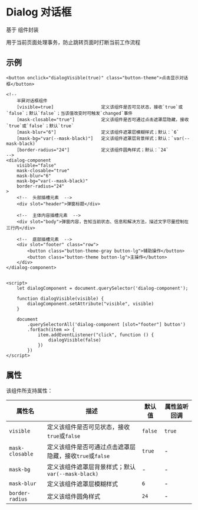 # Dialog 对话框
基于[<drawer-component/>](http://biuui.com/docs/feedback/drawer) 组件封装

用于当前页面处理事务，防止跳转页面时打断当前工作流程

## 示例
```
<button onclick="dialogVisible(true)" class="button-theme">点击显示对话框</button>

<!--
    半屏对话框组件
    [visible=true]                  定义该组件是否可见状态，接收`true`或`false`；默认`false`；当该值改变时可触发`changed`事件
    [mask-closable="true"]          定义该组件是否可通过点击遮罩层隐藏，接收`true`或`false`；默认`true`
    [mask-blur="6"]                 定义该组件遮罩层模糊样式；默认：`6`
    [mask-bg="var(--mask-black)"]   定义该组件遮罩层背景样式；默认：`var(--mask-black)`
    [border-radius="24"]            定义该组件圆角样式；默认：`24`
-->
<dialog-component
    visible="false"
    mask-closable="true"
    mask-blur="6"
    mask-bg="var(--mask-black)"
    border-radius="24"
>
    <!--  头部插槽元素  -->
    <div slot="header">弹窗标题</div>

    <!--  主体内容插槽元素  -->
    <div slot="body">弹窗内容，告知当前状态、信息和解决方法，描述文字尽量控制在三行内</div>

    <!--  底部插槽元素  -->
    <div slot="footer" class="row">
        <button class="button-theme-gray button-lg">辅助操作</button>
        <button class="button-theme button-lg">主操作</button>
    </div>
</dialog-component>


<script>
    let dialogComponent = document.querySelector('dialog-component');

    function dialogVisible(visible) {
        dialogComponent.setAttribute("visible", visible)
    }

    document
        .querySelectorAll('dialog-component [slot="footer"] button')
        .forEach(item => {
            item.addEventListener("click", function () {
                dialogVisible(false)
            })
        })
</script>
```

## 属性
该组件所支持属性：

属性名 | 描述 | 默认值 | 属性监听回调
--- | --- | --- | ---
`visible` | 定义该组件是否可见状态，接收`true`或`false` | `false` | `true`
`mask-closable` | 定义该组件是否可通过点击遮罩层隐藏，接收`true`或`false` | `true` | -
`mask-bg` | 定义该组件遮罩层背景样式；默认`var(--mask-black)` | - | -
`mask-blur` | 定义该组件遮罩层模糊样式 | `6` | -
`border-radius` | 定义该组件圆角样式 | `24` | -
